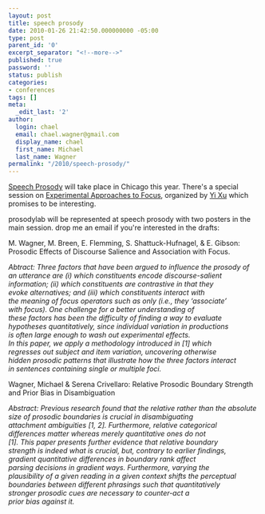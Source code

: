 ```yaml
---
layout: post
title: speech prosody
date: 2010-01-26 21:42:50.000000000 -05:00
type: post
parent_id: '0'
excerpt_separator: "<!--more-->"
published: true
password: ''
status: publish
categories:
- conferences
tags: []
meta:
  _edit_last: '2'
author:
  login: chael
  email: chael.wagner@gmail.com
  display_name: chael
  first_name: Michael
  last_name: Wagner
permalink: "/2010/speech-prosody/"
---
```

[Speech Prosody](http://speechprosody2010.illinois.edu/) will take place in Chicago this year. There's a special session on [Experimental Approaches to Focus](http://speechprosody2010.illinois.edu/focus.php), organized by [Yi Xu](http://www.phon.ucl.ac.uk/home/yi/) which promises to be interesting.

prosodylab will be represented at speech prosody with two posters in the main session. drop me an email if you're interested in the drafts:

M. Wagner, M. Breen, E. Flemming, S. Shattuck-Hufnagel, & E. Gibson: Prosodic Effects of Discourse Salience and Association with Focus.

_Abtract: Three factors that have been argued to influence the prosody of  
an utterance are (i) which constituents encode discourse-salient  
information; (ii) which constituents are contrastive in that they  
evoke alternatives; and (iii) which constituents interact with  
the meaning of focus operators such as only (i.e., they ‘associate’  
with focus). One challenge for a better understanding of  
these factors has been the difficulty of finding a way to evaluate  
hypotheses quantitatively, since individual variation in productions  
is often large enough to wash out experimental effects.  
In this paper, we apply a methodology introduced in [1] which  
regresses out subject and item variation, uncovering otherwise  
hidden prosodic patterns that illustrate how the three factors interact  
in sentences containing single or multiple foci._

Wagner, Michael & Serena Crivellaro: Relative Prosodic Boundary Strength and Prior Bias in Disambiguation

_Abstract: Previous research found that the relative rather than the absolute  
size of prosodic boundaries is crucial in disambiguating  
attachment ambiguities [1, 2]. Furthermore, relative categorical  
differences matter whereas merely quantitative ones do not  
[1]. This paper presents further evidence that relative boundary  
strength is indeed what is crucial, but, contrary to earlier findings,  
gradient quantitative differences in boundary rank affect  
parsing decisions in gradient ways. Furthermore, varying the  
plausibility of a given reading in a given context shifts the perceptual  
boundaries between different phrasings such that quantitatively  
stronger prosodic cues are necessary to counter-act a  
prior bias against it._

